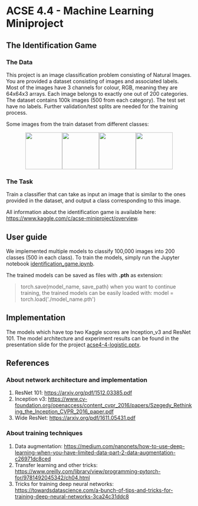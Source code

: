 # ACSE 4.4 - Machine Learning Miniproject

## The Identification Game
### The Data
This project is an image classification problem consisting of Natural Images. You are provided a dataset consisting of images and associated labels. Most of the images have 3 channels for colour, RGB, meaning they are 64x64x3 arrays. Each image belongs to exactly one out of 200 categories. The dataset contains 100k images (500 from each category). The test set have no labels. Further validation/test splits are needed for the training process.

Some images from the train dataset from different classes:
<p align ="middle">
    <img src="https://github.com/acse-2019/acse4-4-logistic/blob/master/train_images_preview/n01443537_10.JPEG" width="100"/><img src="https://github.com/acse-2019/acse4-4-logistic/blob/master/train_images_preview/n02791270_2.JPEG" width="100"/><img src="https://github.com/acse-2019/acse4-4-logistic/blob/master/train_images_preview/n02814533_2.JPEG" width="100"/><img src="https://github.com/acse-2019/acse4-4-logistic/blob/master/train_images_preview/n09193705_7.JPEG" width="100"/>
</p>

### The Task
Train a classifier that can take as input an image that is similar to the ones provided in the dataset, and output a class corresponding to this image.

All information about the identification game is available here: https://www.kaggle.com/c/acse-miniproject/overview.

## User guide
We implemented multiple models to classify 100,000 images into 200 classes (500 in each class). To train the models, simply run the Jupyter notebook [identification_game.ipynb](identification_game.ipynb).

The trained models can be saved as files with **.pth** as extension:
>torch.save(model_name, save_path)
when you want to continue training, the trained models can be easily loaded with:
>model = torch.load('./model_name.pth')

## Implementation
The models which have top two Kaggle scores are Inception_v3 and ResNet 101. The model architecture and experiment results can be found in the presentation slide for the project [acse4-4-logistic.pptx](acse4-4-logistic.pptx).

## References
### About network architecture and implementation
1. ResNet 101: https://arxiv.org/pdf/1512.03385.pdf
2. Inception v3: https://www.cv-foundation.org/openaccess/content_cvpr_2016/papers/Szegedy_Rethinking_the_Inception_CVPR_2016_paper.pdf
3. Wide ResNet: https://arxiv.org/pdf/1611.05431.pdf

### About training techniques
1. Data augmentation: https://medium.com/nanonets/how-to-use-deep-learning-when-you-have-limited-data-part-2-data-augmentation-c26971dc8ced
2. Transfer learning and other tricks: https://www.oreilly.com/library/view/programming-pytorch-for/9781492045342/ch04.html
3. Tricks for training deep neural networks: https://towardsdatascience.com/a-bunch-of-tips-and-tricks-for-training-deep-neural-networks-3ca24c31ddc8

